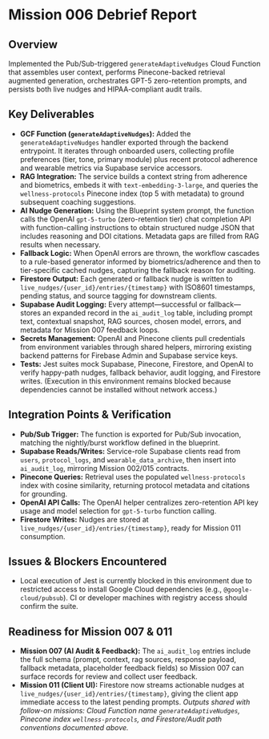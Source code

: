 # Mission 006 Debrief Report

## Overview
Implemented the Pub/Sub-triggered `generateAdaptiveNudges` Cloud Function that assembles user context, performs Pinecone-backed retrieval augmented generation, orchestrates GPT-5 zero-retention prompts, and persists both live nudges and HIPAA-compliant audit trails.

## Key Deliverables
* **GCF Function (`generateAdaptiveNudges`):** Added the `generateAdaptiveNudges` handler exported through the backend entrypoint. It iterates through onboarded users, collecting profile preferences (tier, tone, primary module) plus recent protocol adherence and wearable metrics via Supabase service accessors.
* **RAG Integration:** The service builds a context string from adherence and biometrics, embeds it with `text-embedding-3-large`, and queries the `wellness-protocols` Pinecone index (top 5 with metadata) to ground subsequent coaching suggestions.
* **AI Nudge Generation:** Using the Blueprint system prompt, the function calls the OpenAI `gpt-5-turbo` (zero-retention tier) chat completion API with function-calling instructions to obtain structured nudge JSON that includes reasoning and DOI citations. Metadata gaps are filled from RAG results when necessary.
* **Fallback Logic:** When OpenAI errors are thrown, the workflow cascades to a rule-based generator informed by biometrics/adherence and then to tier-specific cached nudges, capturing the fallback reason for auditing.
* **Firestore Output:** Each generated or fallback nudge is written to `live_nudges/{user_id}/entries/{timestamp}` with ISO8601 timestamps, pending status, and source tagging for downstream clients.
* **Supabase Audit Logging:** Every attempt—successful or fallback—stores an expanded record in the `ai_audit_log` table, including prompt text, contextual snapshot, RAG sources, chosen model, errors, and metadata for Mission 007 feedback loops.
* **Secrets Management:** OpenAI and Pinecone clients pull credentials from environment variables through shared helpers, mirroring existing backend patterns for Firebase Admin and Supabase service keys.
* **Tests:** Jest suites mock Supabase, Pinecone, Firestore, and OpenAI to verify happy-path nudges, fallback behavior, audit logging, and Firestore writes. (Execution in this environment remains blocked because dependencies cannot be installed without network access.)

## Integration Points & Verification
* **Pub/Sub Trigger:** The function is exported for Pub/Sub invocation, matching the nightly/burst workflow defined in the blueprint.
* **Supabase Reads/Writes:** Service-role Supabase clients read from `users`, `protocol_logs`, and `wearable_data_archive`, then insert into `ai_audit_log`, mirroring Mission 002/015 contracts.
* **Pinecone Queries:** Retrieval uses the populated `wellness-protocols` index with cosine similarity, returning protocol metadata and citations for grounding.
* **OpenAI API Calls:** The OpenAI helper centralizes zero-retention API key usage and model selection for `gpt-5-turbo` function calling.
* **Firestore Writes:** Nudges are stored at `live_nudges/{user_id}/entries/{timestamp}`, ready for Mission 011 consumption.

## Issues & Blockers Encountered
* Local execution of Jest is currently blocked in this environment due to restricted access to install Google Cloud dependencies (e.g., `@google-cloud/pubsub`). CI or developer machines with registry access should confirm the suite.

## Readiness for Mission 007 & 011
* **Mission 007 (AI Audit & Feedback):** The `ai_audit_log` entries include the full schema (prompt, context, rag sources, response payload, fallback metadata, placeholder feedback fields) so Mission 007 can surface records for review and collect user feedback.
* **Mission 011 (Client UI):** Firestore now streams actionable nudges at `live_nudges/{user_id}/entries/{timestamp}`, giving the client app immediate access to the latest pending prompts.
*Outputs shared with follow-on missions: Cloud Function name `generateAdaptiveNudges`, Pinecone index `wellness-protocols`, and Firestore/Audit path conventions documented above.*
